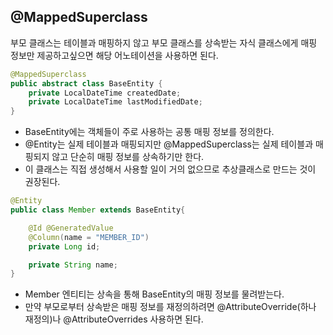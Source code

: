 ## @MappedSuperclass

부모 클래스는 테이블과 매핑하지 않고 부모 클래스를 상속받는 자식 클래스에게 매핑 정보만 제공하고싶으면 해당 어노테이션을 사용하면 된다.

```java
@MappedSuperclass
public abstract class BaseEntity {
    private LocalDateTime createdDate;
    private LocalDateTime lastModifiedDate;
}
```
* BaseEntity에는 객체들이 주로 사용하는 공통 매핑 정보를 정의한다.
* @Entity는 실제 테이블과 매핑되지만 @MappedSuperclass는 실제 테이블과 매핑되지 않고 단순히 매핑 정보를 상속하기만 한다.
* 이 클래스는 직접 생성해서 사용할 일이 거의 없으므로 추상클래스로 만드는 것이 권장된다.

```java
@Entity
public class Member extends BaseEntity{

    @Id @GeneratedValue
    @Column(name = "MEMBER_ID")
    private Long id;

    private String name;
}
```
* Member 엔티티는 상속을 통해 BaseEntity의 매핑 정보를 물려받는다.
* 만약 부모로부터 상속받은 매핑 정보를 재정의하려면 @AttributeOverride(하나 재정의)나  @AttributeOverrides 사용하면 된다.
  
